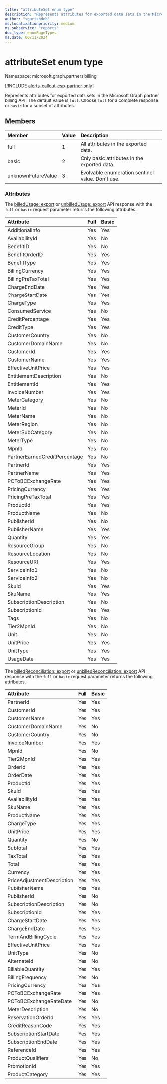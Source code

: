 ```yaml
---
title: "attributeSet enum type"
description: "Represents attributes for exported data sets in the Microsoft Graph partner billing API."
author: "sourishdeb"
ms.localizationpriority: medium
ms.subservice: "reports"
doc_type: enumPageTypes
ms.date: 06/11/2024
---
```


# attributeSet enum type

Namespace: microsoft.graph.partners.billing

[!INCLUDE [alerts-callout-csp-partner-only](../includes/alerts-callout-csp-partner-only.md)]

Represents attributes for exported data sets in the Microsoft Graph partner billing API. The default value is `full`. Choose `full` for a complete response or `basic` for a subset of attributes.

## Members

| Member             | Value | Description                                      |
|:-------------------|:------|:-------------------------------------------------|
| full               | 1     | All attributes in the exported data.             |
| basic              | 2     | Only basic attributes in the exported data.      |
| unknownFutureValue | 3     | Evolvable enumeration sentinel value. Don't use. |

### Attributes

The [billedUsage: export](../api/partners-billing-billedusage-export.md) or [unbilledUsage: export](../api/partners-billing-unbilledusage-export.md) API response with the `full` or `basic` request parameter returns the following attributes.

| Attribute                     | Full | Basic |
|:------------------------------|:-----|:------|
| AdditionalInfo                | Yes  | Yes   |
| AvailabilityId                | Yes  | No    |
| BenefitID                     | Yes  | No    |
| BenefitOrderID                | Yes  | Yes   |
| BenefitType                   | Yes  | Yes   |
| BillingCurrency               | Yes  | Yes   |
| BillingPreTaxTotal            | Yes  | Yes   |
| ChargeEndDate                 | Yes  | Yes   |
| ChargeStartDate               | Yes  | Yes   |
| ChargeType                    | Yes  | Yes   |
| ConsumedService               | Yes  | No    |
| CreditPercentage              | Yes  | Yes   |
| CreditType                    | Yes  | Yes   |
| CustomerCountry               | Yes  | No    |
| CustomerDomainName            | Yes  | No    |
| CustomerId                    | Yes  | Yes   |
| CustomerName                  | Yes  | Yes   |
| EffectiveUnitPrice            | Yes  | Yes   |
| EntitlementDescription        | Yes  | No    |
| EntitlementId                 | Yes  | Yes   |
| InvoiceNumber                 | Yes  | Yes   |
| MeterCategory                 | Yes  | No    |
| MeterId                       | Yes  | No    |
| MeterName                     | Yes  | No    |
| MeterRegion                   | Yes  | No    |
| MeterSubCategory              | Yes  | No    |
| MeterType                     | Yes  | No    |
| MpnId                         | Yes  | No    |
| PartnerEarnedCreditPercentage | Yes  | No    |
| PartnerId                     | Yes  | Yes   |
| PartnerName                   | Yes  | Yes   |
| PCToBCExchangeRate            | Yes  | Yes   |
| PricingCurrency               | Yes  | Yes   |
| PricingPreTaxTotal            | Yes  | Yes   |
| ProductId                     | Yes  | Yes   |
| ProductName                   | Yes  | No    |
| PublisherId                   | Yes  | No    |
| PublisherName                 | Yes  | Yes   |
| Quantity                      | Yes  | Yes   |
| ResourceGroup                 | Yes  | No    |
| ResourceLocation              | Yes  | No    |
| ResourceURI                   | Yes  | Yes   |
| ServiceInfo1                  | Yes  | No    |
| ServiceInfo2                  | Yes  | No    |
| SkuId                         | Yes  | Yes   |
| SkuName                       | Yes  | Yes   |
| SubscriptionDescription       | Yes  | No    |
| SubscriptionId                | Yes  | Yes   |
| Tags                          | Yes  | No    |
| Tier2MpnId                    | Yes  | No    |
| Unit                          | Yes  | No    |
| UnitPrice                     | Yes  | Yes   |
| UnitType                      | Yes  | Yes   |
| UsageDate                     | Yes  | Yes   |

The [billedReconciliation: export](../api/partners-billing-billedreconciliation-export.md) or [unbilledReconciliation: export](../api/partners-billing-unbilledreconciliation-export.md) API response with the `full` or `basic` request parameter returns the following attributes.

| Attribute                     | Full | Basic |
|:------------------------------|:-----|:------|
|PartnerId                      | Yes  | Yes   |
|CustomerId                     | Yes  | Yes   |
|CustomerName                   | Yes  | Yes   |
|CustomerDomainName             | Yes  | No    |
|CustomerCountry                | Yes  | No    |
|InvoiceNumber                  | Yes  | Yes   |
|MpnId                          | Yes  | No    |
|Tier2MpnId                     | Yes  | Yes   |
|OrderId                        | Yes  | Yes   |
|OrderDate                      | Yes  | Yes   |
|ProductId                      | Yes  | Yes   |
|SkuId                          | Yes  | Yes   |
|AvailabilityId                 | Yes  | Yes   |
|SkuName                        | Yes  | Yes   |
|ProductName                    | Yes  | Yes   |
|ChargeType                     | Yes  | Yes   |
|UnitPrice                      | Yes  | Yes   |
|Quantity                       | Yes  | No    |
|Subtotal                       | Yes  | Yes   |
|TaxTotal                       | Yes  | Yes   |
|Total                          | Yes  | Yes   |
|Currency                       | Yes  | Yes   |
|PriceAdjustmentDescription     | Yes  | Yes   |
|PublisherName                  | Yes  | Yes   |
|PublisherId                    | Yes  | No    |
|SubscriptionDescription        | Yes  | No    |
|SubscriptionId                 | Yes  | Yes   |
|ChargeStartDate                | Yes  | Yes   |
|ChargeEndDate                  | Yes  | Yes   |
|TermAndBillingCycle            | Yes  | Yes   |
|EffectiveUnitPrice             | Yes  | Yes   |
|UnitType                       | Yes  | No    |
|AlternateId                    | Yes  | No    |
|BillableQuantity               | Yes  | Yes   |
|BillingFrequency               | Yes  | No    |
|PricingCurrency                | Yes  | Yes   |
|PCToBCExchangeRate             | Yes  | Yes   |
|PCToBCExchangeRateDate         | Yes  | No    |
|MeterDescription               | Yes  | No    |
|ReservationOrderId             | Yes  | Yes   |
|CreditReasonCode               | Yes  | Yes   |
|SubscriptionStartDate          | Yes  | Yes   |
|SubscriptionEndDate            | Yes  | Yes   |
|ReferenceId                    | Yes  | Yes   |
|ProductQualifiers              | Yes  | No    |
|PromotionId                    | Yes  | Yes   |
|ProductCategory                | Yes  | Yes   |

<!-- {
  "type": "#page.annotation",
  "description": "attributeSet enum type",
  "keywords": "",
  "section": "documentation",
  "tocPath": "",
  "namespace":"microsoft.graph.partners.billing"
}-->

